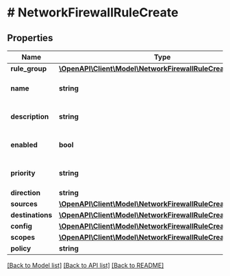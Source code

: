 # # NetworkFirewallRuleCreate

## Properties

Name | Type | Description | Notes
------------ | ------------- | ------------- | -------------
**rule_group** | [**\OpenAPI\Client\Model\NetworkFirewallRuleCreateRuleGroup**](NetworkFirewallRuleCreateRuleGroup.md) |  | [optional]
**name** | **string** | Network firewall rule name |
**description** | **string** | Network firewall rule description | [optional]
**enabled** | **bool** | Use this to set enabled state | [optional]
**priority** | **string** | Network firewall rule priority | [optional]
**direction** | **string** |  | [optional]
**sources** | [**\OpenAPI\Client\Model\NetworkFirewallRuleCreateSources**](NetworkFirewallRuleCreateSources.md) |  | [optional]
**destinations** | [**\OpenAPI\Client\Model\NetworkFirewallRuleCreateSources**](NetworkFirewallRuleCreateSources.md) |  | [optional]
**config** | [**\OpenAPI\Client\Model\NetworkFirewallRuleCreateConfig**](NetworkFirewallRuleCreateConfig.md) |  | [optional]
**scopes** | [**\OpenAPI\Client\Model\NetworkFirewallRuleCreateSources**](NetworkFirewallRuleCreateSources.md) |  | [optional]
**policy** | **string** |  | [optional]

[[Back to Model list]](../../README.md#models) [[Back to API list]](../../README.md#endpoints) [[Back to README]](../../README.md)
